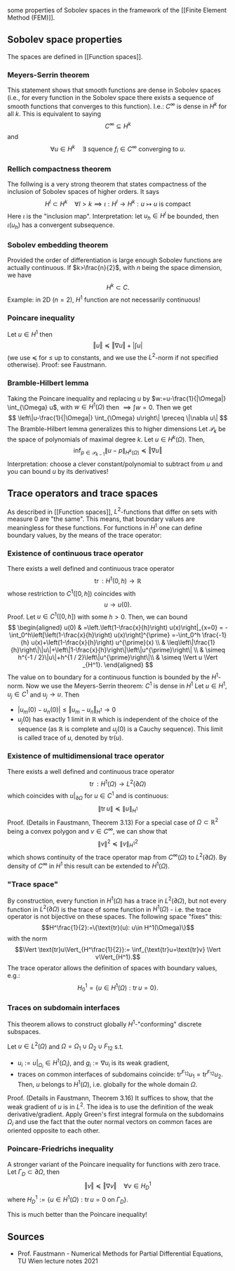some properties of Sobolev spaces in the framework of the [[Finite Element Method (FEM)]].


## Sobolev space properties
The spaces are defined in [[Function spaces]].

### Meyers-Serrin theorem
This statement shows that smooth functions are dense in Sobolev spaces (i.e., for every function in the Sobolev space there exists a sequence of smooth functions that converges to this function). I.e.:
$C^\infty$ is dense in $H^k$ for all $k$. This is equivalent to saying$$C^\infty \subseteq H^k $$ and  $$\forall u \in H^k \quad \exists \text{ squence } f_i\in C^\infty  \text{ converging to  }u .$$
### Rellich compactness theorem
The follwing is a very strong theorem that states compactness of the inclusion of Sobolev spaces of higher orders. It says
$$H^l\subset H^k \quad \forall l>k \implies \iota:H^l\rightarrow H^k:u\mapsto u \text{ is compact}$$
Here $\iota$ is the "inclusion map". Interpretation: let $u_h\in H^l$ be bounded, then $\iota(u_h)$ has a convergent subsequence.

### Sobolev embedding theorem
Provided the order of differentiation is large enough Sobolev functions are actually continuous. If $k>\frac{n}{2}$, with $n$ being the space dimension, we have
$$H^k \subset C.$$ Example: in 2D ($n=2$), $H^1$ function are not necessarily continuous!

### Poincare inequality
Let $u\in H^1$ then
$$\Vert u \Vert \preceq \Vert \nabla u \Vert +  \left \vert \int u\right \vert$$
(we use $\preceq$ for $\leq$ up to constants, and we use the $L^2$-norm if not specified otherwise).
Proof: see Faustmann.

### Bramble-Hilbert lemma
Taking the Poincare inequality and replacing $u$ by $w:=u-\frac{1}{|\Omega|} \int_{\Omega} u$, with $w\in H^1(\Omega)$ then $\implies \int w =0$.
Then we get
$$
\left\|u-\frac{1}{|\Omega|} \int_{\Omega} u\right\| \preceq \|\nabla u\|
$$
The Bramble-Hilbert lemma generalizes this to higher dimensions
Let $\mathcal{P}_k$ be the space of polynomials of maximal degree $k$. Let $u \in H^k(\Omega)$. Then,
$$
\inf _{p \in \mathcal{P}_{k-1}}\|u-p\|_{H^k(\Omega)} \preceq \Vert\nabla u\Vert
$$
Interpretation: choose a clever constant/polynomial to subtract from $u$ and you can bound $u$ by its derivatives!



## Trace operators and trace spaces
As described in [[Function spaces]], $L^2$-functions that differ on sets with measure $0$ are "the same". This means, that boundary values are meaningless for these functions.
For functions in $H^1$ one can define boundary values, by the means of the trace operator:

### Existence of continuous trace operator
There exists a well defined and continuous trace operator
$$
\operatorname{tr}: H^1(0, h) \rightarrow \mathbb{R}
$$
whose restriction to $C^1([0, h])$ coincides with
$$
u \rightarrow u(0).
$$
Proof.
Let $u \in C^1([0, h])$ with some $h>0$. Then, we can bound
$$
\begin{aligned}
u(0) & =\left.\left(1-\frac{x}{h}\right) u(x)\right|_{x=0} = -\int_0^h\left[\left(1-\frac{x}{h}\right) u(x)\right]^{\prime}   =-\int_0^h \frac{-1}{h} u(x)+\left(1-\frac{x}{h}\right) u^{\prime}(x) \\
& \leq\left\|\frac{1}{h}\right\|\|u\|+\left\|1-\frac{x}{h}\right\|\left\|u^{\prime}\right\| \\
& \simeq h^{-1 / 2}\|u\|+h^{1 / 2}\left\|u^{\prime}\right\|\\
& \simeq \Vert u \Vert _{H^1}.
\end{aligned}
$$
The value on to boundary for a continuous function is bounded by the $H^1$-norm.
Now we use the Meyers-Serrin theorem: $C^1$ is dense in $H^1$
Let $u\in H^1$, $u_j\in C^1$ and $u_j \rightarrow u$. Then
- $\vert u_m(0)-u_n(0) \vert \leq \Vert u_m- u_n\Vert_{H^1} \rightarrow 0$
- $u_j(0)$ has exactly 1 limit in $\mathbb{R}$ which is independent of the choice of the sequence (as $\mathbb{R}$ is complete and $u_j(0)$ is a Cauchy sequence). This limit is called trace of $u$, denoted by $\text{tr}(u)$.

### Existence of multidimensional trace operator
There exists a well defined and continuous trace operator
$$
\operatorname{tr}: H^1(\Omega) \rightarrow L^2(\partial \Omega)
$$
which coincides with $\left.u\right|_{\partial \Omega}$ for $u \in C^1$ and is continuous:
$$
	\|\operatorname{tr} u\| \preceq\|u\|_{H^1}
$$
Proof. 
(Details in Faustmann, Theorem 3.13)
For a special case of $\Omega \subset \mathbb{R}^2$ being a convex polygon and $v\in C^\infty$, we can show that $$\|v\|^2 \preceq\|v\|_{H^1}^2$$ which shows continuity of the trace operator map from $C^{\infty}({\Omega})$ to $L^2(\partial \Omega)$. By density of $C^{\infty}$ in $H^1$ this result can be extended to $H^1(\Omega)$.

### "Trace space"
By construction, every function in $H^1(\Omega)$ has a trace in $L^2(\partial\Omega)$, but not every function in $L^2(\partial\Omega)$ is the trace of some function in $H^1(\Omega)$ - i.e. the trace operator is not bijective on these spaces.
The following space "fixes" this:
$$H^\frac{1}{2}:=\{\text{tr}(u): u\in H^1(\Omega)\}$$ with the norm
$$\Vert \text{tr}u\Vert_{H^\frac{1}{2}}:= \inf_{\text{tr}u=\text{tr}v} \Vert v\Vert_{H^1}.$$
The trace operator allows the definition of spaces with boundary values, e.g.:
$$
H_0^1=\left\{u \in H^1(\Omega): \operatorname{tr} u=0\right\}.
$$

### Traces on subdomain interfaces
This theorem allows to construct globally $H^1$-"conforming" discrete subspaces.

Let $u \in L^2(\Omega)$ and $\Omega=\Omega_1 \cup \Omega_2 \cup F_{12}$ s.t.
- $u_i:=\left.u\right|_{\Omega_i} \in H^1\left(\Omega_i\right)$, and $g_i:=\nabla u_i$ is its weak gradient,
- traces on common interfaces of subdomains coincide: $\operatorname{tr}^{F_{12}} u_1=\operatorname{tr}^{F_{12}} u_2$.
Then, $u$ belongs to $H^1(\Omega)$, i.e. globally for the whole domain $\Omega$.

Proof. 
(Details in Faustmann, Theorem 3.16)
It suffices to show, that the weak gradient of $u$ is in $L^2$. The idea is to use the definition of the weak derivative/gradient. Apply Green's first integral formula on the subdomains $\Omega_i$ and use the fact that the outer normal vectors on common faces are oriented opposite to each other.

### Poincare-Friedrichs inequality
A stronger variant of the Poincare inequality for functions with zero trace.
Let $\Gamma_D\subset \partial\Omega$, then $$\Vert v \Vert \preceq \Vert \nabla v \Vert \quad \forall v\in H^1_D$$ where $H^1_D:=\{u \in H^1(\Omega): \operatorname{tr} u=0 \text{ on }\Gamma_D\}.$

This is much better than the Poincare inequality!



## Sources
- Prof. Faustmann - Numerical Methods for Partial Differential Equations, TU Wien lecture notes 2021